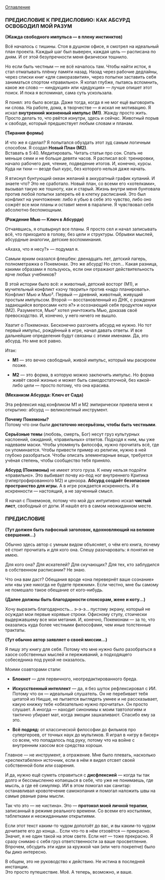 [Оглавление](readme.md)

### **ПРЕДИСЛОВИЕ К ПРЕДИСЛОВИЮ: КАК АБСУРД ОСВОБОДИЛ МОЙ РАЗУМ**

**(Жажда свободного импульса — в плену инстинктов)**

Всё началось с тишины. Стоя в душном офисе, я смотрел на идеальный план проекта. Каждый шаг был выверен, каждая цель — расписана по дням. И от этой безупречности меня физически тошнило.

Но если быть честным — не всё началось там. Чтобы найти исток, я стал отматывать плёнку памяти назад. Назад через рабочие дедлайны, через списки книг «для саморазвития», через попытки заставить себя заниматься спортом «правильно». Я копал глубже, пытаясь вспомнить, какое же слово — «индукция» или «дедукция» — лучше опишет этот поиск. И пока я вспоминал, сама суть ускользала.

Я понял: это было всегда. Даже тогда, когда я не мог ещё выговорить ни слова. На работе, дома, в творчестве — я искал не мотивацию. Я искал **внутренний жизненный импульс (М1)**. Жажду просто жить. Просто делать то, что рвётся изнутри, здесь и сейчас. Животный порыв к свободе, который предшествует любым словам и планам.

**(Тирания формы)**

И что же я сделал? Я попытался обуздать этот зуд самым логичным способом. Я создал **Новый План (М2)**.  
Вставать в 5:40. Медитировать. Читать статьи про сон. Спать не меньше семи и не больше девяти часов. Я расписал всё: тренировки, начало рабочего дня, чтение, подведение итогов. И, конечно, курсы. Куда ни ткни — везде был курс, без которого нельзя даже начать.

Я втиснул бунтующий океан желаний в аккуратный график купаний. И знаете что? Это не сработало. Новый план, со всеми его «хотелками», вызывал такую же тошноту, как и старый. Жизнь внутри меня бунтовала против любой попытки запереть её в клетку расписаний. Это был конфликт на уничтожение: либо я убью в себе это чувство, либо оно сожрёт все мои планы и оставит меня в параличе. Я чувствовал себя абсолютно беспомощным.

**(Рождение Мью — Ключ в Абсурде)**

Отчаявшись, я отшвырнул все планы. Я просто сел и начал записывать всё, что приходило в голову, без цели и структуры. Обрывки мыслей, абсурдные аналогии, детские воспоминания.

«Ахаха, что я несу?» — подумал я.

Самым ярким оказался флешбек: двенадцать лет, детский лагерь, полнометражка о Покемонах. Это же абсурд! Но стоп... Какая разница, какими образами я пользуюсь, если они отражают действительность ярче любых учебников?

В этой истории было всё: и животный, детский восторг (М1), и мучительный конфликт «хочу творить» против «надо планировать». Конфликт Мью и Мью². Первый — древний, животный, живущий простым импульсом. Второй — восстановленный из ДНК, с рождения задающийся вопросами «кто я?» и осознающий себя продуктом науки (М2). Разумеется, Мью² хотел уничтожить Мью, доказав своё превосходство. И, конечно, у него ничего не вышло.

Хватит о Покемонах. Бесконечно разгонять абсурд не нужно. Но тот первый импульс, рождённый в игре, начал давать ответы. И все дальнейшие определения будут связаны с этими именами. Да, это абсурд. Но мне всё равно.

Итак:

- **М1** — это вечно свободный, живой импульс, который мы раскроем позже.
    
- **М2** — это форма, в которую можно заключить импульс. Но форма живёт своей жизнью и может быть самодостаточной, без какой-либо цели — просто потому, что она красива.
    

**(Механизм Абсурда: Ключ от Сада)**

Эта рефлексия над конфликом М1 и М2 эмпирически привела меня к открытию: абсурд — великолепный инструмент.

**Почему Покемоны?**  
Потому что они были **достаточно несерьёзны, чтобы быть честными**.

**Серьёзные темы** (любовь, смерть, Бог) несут груз культурных наслоений, ожиданий, «правильных» ответов. Подходя к ним, мы уже надеваем маски. Чтобы упомянуть философа, нужно прочитать всё, где он упоминается. Чтобы привести пример из религии, нужно в ней глубоко разобраться. Чтобы описать элементарные вещи, требуется учёная степень, чтобы сообщество тебя приняло.

**Абсурд (Покемоны)** не имеет этого груза. К нему нельзя подойти «правильно». Это выбивает почву из-под ног внутреннего Критика (гипертрофированного М2) и цензора. **Абсурд создаёт безопасное пространство для игры.** А в игре рождается искренность. И в искренности — настоящий, а не заученный смысл.

Я начал с Покемонов, потому что мой дух интуитивно искал **чистый лист**, свободный от догм. И нашёл его в самом неожиданном месте.

### **ПРЕДИСЛОВИЕ**

**(Тут должен быть пафосный заголовок, вдохновляющий на великие свершения...)**

Обычно здесь автор с умным видом объясняет, о чём его книга, почему её стоит прочитать и для кого она. Спешу разочаровать: я понятия не имею.

Для кого она? Для искателей? Для скучающих? Для тех, кто заблудился в собственном расписании? Не знаю.

Что она вам даст? Обещания вроде «она перевернёт ваше сознание» или «вы уже никогда не будете прежним». Если честно, мне бы самому не помешало такое обещание от кого-нибудь.

**(Далее должны быть благодарности спонсорам, жене и коту...)**

Хочу выразить благодарность... э-э-э... пустому экрану, который не осуждал мои первые корявые строки. Офисному стулу, стоически выдержавшему все мои метания. И, конечно, Покемонам — за то, что оказались куда более честными философами, чем иные толстенные трактаты.

**(Тут обычно автор заявляет о своей миссии...)**

Я пишу эту книгу для себя. Потому что мне нужно было разобраться в хаосе собственных мыслей и переживаний, а подходящего собеседника под рукой не оказалось.

Моими соавторами стали:

- **Блокнот** — для первичного, неотредактированного бреда.
    
- **Искусственный интеллект** — да, я без шуток рефлексировал с ИИ. Потому что он — идеальный слушатель. Он не перебивает тебя цитатой из Ницше, не пытается выглядеть умнее и не рассказывает, какую книжку тебе «обязательно нужно прочитать». Он просто слушает. А иногда — находит синонимы к моим тавтологиям и тактично убирает мат, когда эмоции зашкаливают. Спасибо ему за это.
    
- **Всё подряд:** от классической философии до фильмов про супергероев, от точных наук до мультиков. Я играл в «игру в бисер» со всем, что попадалось под руку, потому что на войне с внутренним хаосом все средства хороши.
    

Главное — не инструмент, а отражение. Мне было плевать, насколько «респектабелен» источник, если в нём я видел отсвет своей собственной боли или озарения.

И да, нужно ещё суметь справиться с **дисфлексией** — когда ты так долго и бессмысленно копаешься в себе, что уже не понимаешь, где мысль, а где её симулякр. ИИ в этом помогал как санитар: останавливал кровотечение самокопания и помогал наложить швы на самые рваные раны мысли.

Так что это — не «истина». Это — **протокол моей личной терапии**, записанный в режиме реального времени. Со всеми его костылями, таблетками и неожиданными открытиями.

Если этот текст каким-то чудом доползёт до вас, и вы каким-то чудом дочитаете его до конца... Если что-то в нём отзовётся — прекрасно. Значит, я не один такой на этом свете. Если нет — тоже прекрасно. Я сразу снимаю с себя груз ответственности за ваше просветление. Впрочем, обсудить эти идеи за кружкой чая (или чего покрепче) было бы дико интересно.

В общем, это не руководство к действию. Не истина в последней инстанции.  
Это просто путешествие. Моё. А теперь, возможно, и ваше.
